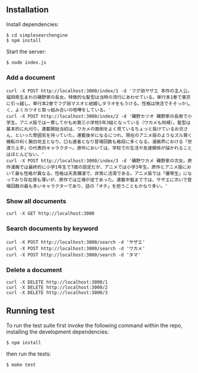 ## Installation

Install dependencies:

    $ cd simplesearchengine
    $ npm install

Start the server:

    $ node index.js

### Add a document

    curl -X POST http://localhost:3000/index/1 -d 'フグ田サザエ 本作の主人公。福岡県生まれの磯野家の長女。特徴的な髪型は当時の流行にあわせている。単行本1巻で東京に引っ越し、単行本2巻でフグ田マスオと結婚しタラオをもうける。性格は快活でそそっかしく、よくカツオと取っ組み合いの喧嘩をしている。'
    curl -X POST http://localhost:3000/index/2 -d '磯野カツオ 磯野家の長男で小学生。アニメ版では一貫してかもめ第三小学校5年3組となっている（ワカメも同様）。髪型は基本的に丸刈り。連載開始当初は、ワカメの面倒をよく見ているちょっと抜けているお兄さん、といった雰囲気を持っていた。連載後半になるにつれ、現在のアニメ版のようなズル賢く機転の利く腕白坊主となり、口も達者となり登場回数も格段に多くなる。漫画界における「世渡り上手」の代表的キャラクター。原作においては、学校での生活や友達関係が描かれることはほとんどない。'
    curl -X POST http://localhost:3000/index/3 -d '磯野ワカメ 磯野家の次女。原作漫画では最終的に小学1年生で7歳の設定だが、アニメでは小学3年生。原作とアニメ版において最も性格が異なる。性格は天真爛漫で、非常に活溌である。アニメ版では「優等生」になっており存在感も薄いが、原作では立場が逆であった。連載中盤まででは、サザエに次いで登場回数の最も多いキャラクターであり、話の「オチ」を担うこともかなり多い。'

### Show all documents

    curl -X GET http://localhost:3000

### Search documents by keyword

    curl -X POST http://localhost:3000/search -d 'サザエ'
    curl -X POST http://localhost:3000/search -d 'ワカメ'
    curl -X POST http://localhost:3000/search -d 'タマ'

### Delete a document

    curl -X DELETE http://localhost:3000/1
    curl -X DELETE http://localhost:3000/2
    curl -X DELETE http://localhost:3000/3

## Running test

To run the test suite first invoke the following command within the repo, installing the development dependencies:

    $ npm install

then run the tests:

    $ make test